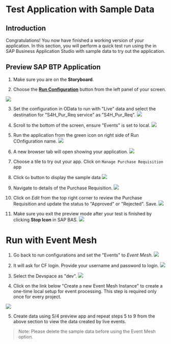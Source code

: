 # Test Application with Sample Data

## Introduction

Congratulations! You now have finished a working version of your application. In this section, you will perform a quick test run using the in SAP Business Application Studio with sample data to try out the application.

## Preview SAP BTP Application

1. Make sure you are on the **Storyboard**.

2. Choose the **[Run Configuration](https://help.sap.com/docs/bas/developing-business-applications-using-productivity-tools/testing-applications?q=run%20and%20debug)** button from the left panel of your screen.

![](images/Run_001.png)

3. Set the configuration in OData to run with "Live" data and select the destination for "S4H_Pur_Req service" as "S4H_Pur_Req".
![](images/Run_003.png)

4. Scroll to the bottom of the screen, ensure "Events" is set to local.
![](images/Run_002.png)

5. Run the application from the green icon on right side of Run COnfiguration name.
![](images/Run_004.png)

6. A new browser tab will open showing your application.
![](images/Run_App_001.png)

7. Choose a tile to try out your app. Click on `Manage Purchase Requisition` app
8. Click `Go` button to display the sample data
![](images/Run_App_002.png)

9. Navigate to details of the Purchase Requisition.
![](images/Run_002_1.png)

10. Click on *Edit* from the top right corner to review the Purchase Requisition and update the status to "Approved" or "Rejected". Save.
![](images/Run_002_2.png)
    
11. Make sure you exit the preview mode after your test is finished by clicking **Stop Icon** in SAP BAS.
![](images/Run_App_003.png)

# Run with Event Mesh
1. Go back to run configurations and set the "Events" to *Event Mesh*.
![](images/Run_EventMesh.png)

2. It will ask for CF login. Provide your username and password to login.
![](images/Run_CF.png)

3. Select the Devspace as "dev".
![](images/Run_CF_001.png)

4. Click on the link below "Create a new Event Mesh Instance" to create a one-time local setup for event processing. This step is required only once for every project.

![](images/EventMesh.png)

5. Create data using S/4 preview app and repeat steps 5 to 9 from the above section to view the data created by live events.
   
> Note: Please delete the sample data before using the Event Mesh option.
